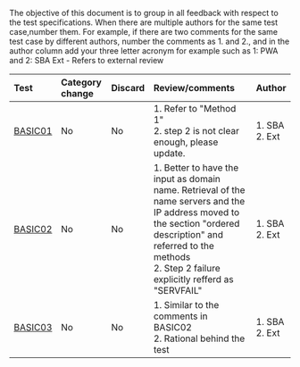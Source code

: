 The objective of this document is to group in all feedback with respect to
the test specifications.
When there are multiple authors for the same test case,number them. For example, if there are two comments for the same test case by different authors, number the comments as 1. and 2., and in the author column add your three letter acronym  for example such as 1: PWA and 2: SBA
Ext - Refers to external review

| Test   | Category change | Discard | Review/comments                    | Author |
|:-------|:---------|:--------|:------------------------------------------|:-------|
| [BASIC01](Basic-TP/basic01.md) |   No     |   No    | 1. Refer to "Method 1" <br/> 2. step 2 is not clear enough, please update. | 1. SBA <br/> 2. Ext |
| [BASIC02](Basic-TP/basic02.md) | No | No | 1. Better to have the input as domain name. Retrieval of the name servers and the IP address moved to the section "ordered description" and referred to the methods <br/> 2. Step 2 failure explicitly refferd as "SERVFAIL"  | 1. SBA <br/> 2. Ext | 
| [BASIC03](Basic-TP/basic03.md) | No | No | 1. Similar to the comments in BASIC02 <br/> 2. Rational behind the test  | 1. SBA <br/> 2. Ext |    



